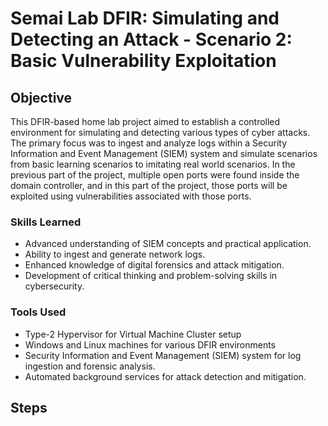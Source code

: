 # Semai Lab DFIR: Simulating and Detecting an Attack - Scenario 2: Basic Vulnerability Exploitation

## Objective

This DFIR-based home lab project aimed to establish a controlled environment for simulating and detecting various types of cyber attacks. The primary focus was to ingest and analyze logs within a Security Information and Event Management (SIEM) system and simulate scenarios from basic learning scenarios to imitating real world scenarios. In the previous part of the project, multiple open ports were found inside the domain controller, and in this part of the project, those ports will be exploited using vulnerabilities associated with those ports.

### Skills Learned

- Advanced understanding of SIEM concepts and practical application.
- Ability to ingest and generate network logs.
- Enhanced knowledge of digital forensics and attack mitigation.
- Development of critical thinking and problem-solving skills in cybersecurity.

### Tools Used
- Type-2 Hypervisor for Virtual Machine Cluster setup
- Windows and Linux machines for various DFIR environments
- Security Information and Event Management (SIEM) system for log ingestion and forensic analysis.
- Automated background services for attack detection and mitigation.



## Steps
